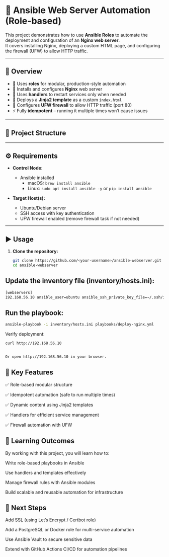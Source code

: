 # 🚀 Ansible Web Server Automation (Role-based)

This project demonstrates how to use **Ansible Roles** to automate the deployment and configuration of an **Nginx web server**.  
It covers installing Nginx, deploying a custom HTML page, and configuring the firewall (UFW) to allow HTTP traffic.

---

## 📌 Overview

- 📂 Uses **roles** for modular, production-style automation  
- 📝 Installs and configures **Nginx** web server  
- 🔄 Uses **handlers** to restart services only when needed  
- 🧩 Deploys a **Jinja2 template** as a custom `index.html`  
- 🔐 Configures **UFW firewall** to allow HTTP traffic (port 80)  
- ⚡ Fully **idempotent** – running it multiple times won’t cause issues  

---

## 📂 Project Structure

---

## ⚙️ Requirements

- **Control Node:**  
  - Ansible installed  
    - macOS: `brew install ansible`  
    - Linux: `sudo apt install ansible -y` or `pip install ansible`  

- **Target Host(s):**  
  - Ubuntu/Debian server  
  - SSH access with key authentication  
  - UFW firewall enabled (remove firewall task if not needed)  

---

## ▶️ Usage

1. **Clone the repository:**
   ```bash
   git clone https://github.com/<your-username>/ansible-webserver.git
   cd ansible-webserver
## Update the inventory file (inventory/hosts.ini):
  ```bash
[webservers]
192.168.56.10 ansible_user=ubuntu ansible_ssh_private_key_file=~/.ssh/id_rsa
```

## Run the playbook:
  ```bash
ansible-playbook -i inventory/hosts.ini playbooks/deploy-nginx.yml
```

Verify deployment:
  ```bash
curl http://192.168.56.10


Or open http://192.168.56.10 in your browser.
```
## 🔑 Key Features

✅ Role-based modular structure

✅ Idempotent automation (safe to run multiple times)

✅ Dynamic content using Jinja2 templates

✅ Handlers for efficient service management

✅ Firewall automation with UFW

## 🎯 Learning Outcomes

By working with this project, you will learn how to:

Write role-based playbooks in Ansible

Use handlers and templates effectively

Manage firewall rules with Ansible modules

Build scalable and reusable automation for infrastructure

## 🌟 Next Steps

Add SSL (using Let’s Encrypt / Certbot role)

Add a PostgreSQL or Docker role for multi-service automation

Use Ansible Vault to secure sensitive data

Extend with GitHub Actions CI/CD for automation pipelines
